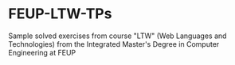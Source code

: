 # FEUP-LTW-TPs
Sample solved exercises from course "LTW" (Web Languages and Technologies) from the Integrated Master's Degree in Computer Engineering at FEUP
